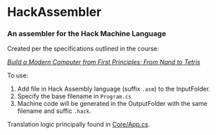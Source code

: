 # HackAssembler
### An assembler for the Hack Machine Language

Created per the specifications outlined in the course:

[*Build a Modern Computer from First Principles: From Nand to Tetris*](https://www.coursera.org/learn/build-a-computer/)

To use:
1. Add file in Hack Assembly language (suffix `.asm`) to the InputFolder.
2. Specify the base filename in `Program.cs`
3. Machine code will be generated in the OutputFolder with the same filename and suffic `.hack`.

Translation logic principally found in [Core/App.cs](https://github.com/StevenReale/HackAssembler/blob/main/Core/App.cs).
